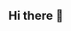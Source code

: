 ## Hi there 👋

<!--
**abbasammar1/abbasammar1** is a ✨ _special_ ✨ repository because its `README.md` (this file) appears on your GitHub profile.

Here are some ideas to get you started:

- 🔭 I’m currently working on improving myself on the AI field
- 🌱 I’m currently learning ML and Deep Learning
- 👯 I’m looking to collaborate with people with the same mindset

